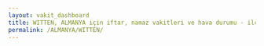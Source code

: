 ```yaml
---
layout: vakit_dashboard
title: WITTEN, ALMANYA için iftar, namaz vakitleri ve hava durumu - ilçe/eyalet seç
permalink: /ALMANYA/WITTEN/
---
```


<script type="text/javascript">
  var GLOBAL_COUNTRY = 'ALMANYA';
  var GLOBAL_CITY = 'WITTEN';
  var GLOBAL_STATE = '';
  var lat = 72;
  var lon = 21;
</script>
